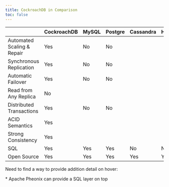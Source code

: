 ```yaml
---
title: CockroachDB in Comparison
toc: false
---
```


| | CockroachDB | MySQL | Postgre | Cassandra | HBase | MongoDB | Riak 
--|--|--|--|--|--|--|--
Automated Scaling & Repair| Yes | No | No |  |  | No | Yes 
Synchronous Replication | Yes | No | No |  |  | No |  
Automatic Failover | Yes | No | No |  |  |  | Yes 
Read from Any Replica | No |  |  |  |  | Yes |  
Distributed Transactions| Yes | No | No |  |  |  |  
ACID Semantics | Yes |  |  |  |  |  |   
Strong Consistency | Yes | | | | | | Yes   
SQL| Yes | Yes | Yes | No | No* | No | No 
Open Source| Yes | Yes | Yes | Yes | Yes | Yes | Yes 


Need to find a way to provide addition detail on hover:

\* Apache Pheonix can provide a SQL layer on top 
